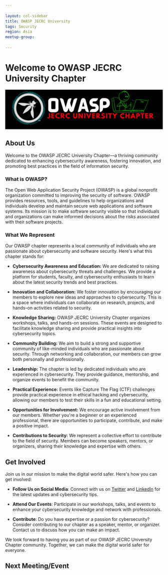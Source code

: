 ```yaml
---

layout: col-sidebar
title: OWASP JECRC University
tags: Security
region: Asia
meetup-group:

---
```

# Welcome to OWASP JECRC University Chapter

![OWASP Logo](/assets/images/OWASP_JECRC.png)

## About Us

Welcome to the OWASP JECRC University Chapter—a thriving community dedicated to enhancing cybersecurity awareness, fostering innovation, and promoting best practices in the field of information security.

### What is OWASP?

The Open Web Application Security Project (OWASP) is a global nonprofit organization committed to improving the security of software. OWASP provides resources, tools, and guidelines to help organizations and individuals develop and maintain secure web applications and software systems. Its mission is to make software security visible so that individuals and organizations can make informed decisions about the risks associated with their software projects.

### What We Represent

Our OWASP chapter represents a local community of individuals who are passionate about cybersecurity and software security. Here's what this chapter stands for:

- **Cybersecurity Awareness and Education:** We are dedicated to raising awareness about cybersecurity threats and challenges. We provide a platform for students, faculty, and cybersecurity enthusiasts to learn about the latest security trends and best practices.

- **Innovation and Collaboration:** We foster innovation by encouraging our members to explore new ideas and approaches to cybersecurity. This is a space where individuals can collaborate on research, projects, and hands-on activities related to security.

- **Knowledge Sharing:** OWASP JECRC University Chapter organizes workshops, talks, and hands-on sessions. These events are designed to facilitate knowledge sharing and provide practical insights into cybersecurity topics.

- **Community Building:** We aim to build a strong and supportive community of like-minded individuals who are passionate about security. Through networking and collaboration, our members can grow both personally and professionally.

- **Leadership:** The chapter is led by dedicated individuals who are experienced in cybersecurity. They provide guidance, mentorship, and organize events to benefit the community.

- **Practical Experience:** Events like Capture The Flag (CTF) challenges provide practical experience in ethical hacking and cybersecurity, allowing our members to test their skills in a fun and educational setting.

- **Opportunities for Involvement:** We encourage active involvement from our members. Whether you're a beginner or an experienced professional, there are opportunities to participate, contribute, and make a positive impact.

- **Contributions to Security:** We represent a collective effort to contribute to the field of security. Members can become speakers, mentors, or organizers, sharing their knowledge and expertise with others.

## Get Involved

Join us in our mission to make the digital world safer. Here's how you can get involved:

- **Follow Us on Social Media**: Connect with us on [Twitter](link-to-twitter) and [LinkedIn](link-to-linkedin) for the latest updates and cybersecurity tips.

- **Attend Our Events**: Participate in our workshops, talks, and events to enhance your cybersecurity knowledge and network with professionals.

- **Contribute**: Do you have expertise or a passion for cybersecurity? Consider contributing to our chapter as a speaker, mentor, or organizer. Contact us to discuss how you can make an impact.

We look forward to having you as part of our OWASP JECRC University Chapter community. Together, we can make the digital world safer for everyone.

Next Meeting/Event
---------------------
